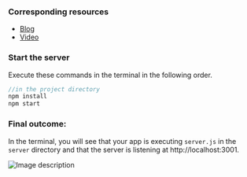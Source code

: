 ### Corresponding resources
- [Blog](https://dev.to/lisahjung/part-2-build-a-server-using-nodejs-with-express-52a0)
- [Video](https://www.youtube.com/watch?v=4Zx5o50BaFs)

### Start the server

Execute these commands in the terminal in the following order. 
```javascript
//in the project directory
npm install
npm start
```

### Final outcome:

In the terminal, you will see that your app is executing `server.js` in the `server` directory and that the server is listening at http://localhost:3001. 

![Image description](https://dev-to-uploads.s3.amazonaws.com/uploads/articles/qcwafg005sacbs376z8p.png)
  
